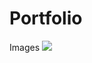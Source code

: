 # Portfolio
Images
<img src="[images/SeattleTransportationDashboard.jpg](https://github.com/brandyge/Portfolio/blob/main/36x24_poster21.pdf)https://github.com/brandyge/Portfolio/blob/main/36x24_poster21.pdf" />
